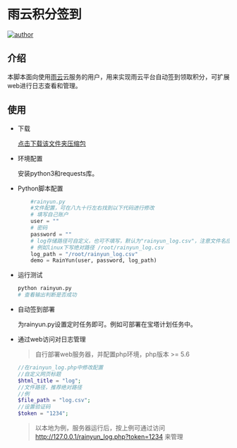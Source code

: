 雨云积分签到 
=======

[![author](https://img.shields.io/badge/author-ayouth-green)](https://github.com/tianluanchen/scripts/)

## 介绍

本脚本面向使用[雨云](https://www.rainyun.com)云服务的用户，用来实现雨云平台自动签到领取积分，可扩展web进行日志查看和管理。

## 使用

* 下载 
    
    [点击下载该文件夹压缩包](http://33h.co/9gktj)

* 环境配置

    安装python3和requests库。

* Python脚本配置

    ```python
        #rainyun.py
        #文件配置，可在八九十行左右找到以下代码进行修改
        # 填写自己账户
        user = ""
        # 密码
        password = ""
        # log存储路径可自定义，也可不填写，默认为"rainyun_log.csv"，注意文件名应为.csv后缀
        # 例如linux下写绝对路径 /root/rainyun_log.csv
        log_path = "/root/rainyun_log.csv"
        demo = RainYun(user, password, log_path)
    ```
* 运行测试

    ```bash
    python rainyun.py
    # 查看输出判断是否成功 
    ```
* 自动签到部署

    为rainyun.py设置定时任务即可。例如可部署在宝塔计划任务中。
* 通过web访问对日志管理
    > 自行部署web服务器，并配置php环境，php版本 >= 5.6

    ```php
    //在rainyun_log.php中修改配置
    //自定义网页标题
    $html_title = "log";
    //文件路径，推荐绝对路径
    //例
    $file_path = "log.csv";
    //设置验证码
    $token = "1234";
    ```

    > 以本地为例，服务器运行后，按上例可通过访问 http://127.0.0.1/rainyun_log.php?token=1234 来管理


